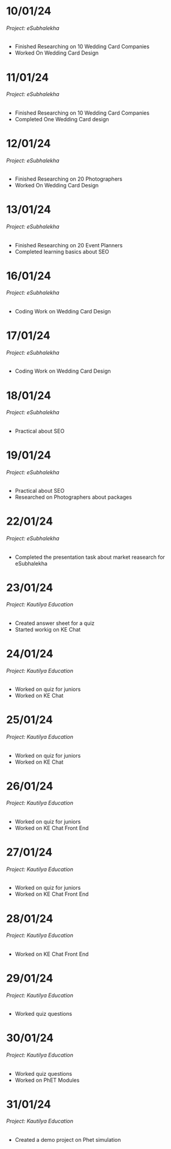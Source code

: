 # 10/01/24
###### Project: eSubhalekha
+ Finished Researching on 10 Wedding Card Companies
+ Worked On Wedding Card Design

# 11/01/24
###### Project: eSubhalekha
+ Finished Researching on 10 Wedding Card Companies
+ Completed One Wedding Card design

# 12/01/24
###### Project: eSubhalekha
+ Finished Researching on 20 Photographers
+ Worked On Wedding Card Design

# 13/01/24
###### Project: eSubhalekha
+ Finished Researching on 20 Event Planners
+ Completed learning basics about SEO

# 16/01/24
###### Project: eSubhalekha
+ Coding Work on Wedding Card Design

# 17/01/24
###### Project: eSubhalekha
+ Coding Work on Wedding Card Design

# 18/01/24
###### Project: eSubhalekha
+ Practical about SEO

# 19/01/24
###### Project: eSubhalekha
+ Practical about SEO
+ Researched on Photographers about packages

# 22/01/24
###### Project: eSubhalekha
+ Completed the presentation task about market reasearch for eSubhalekha

# 23/01/24
###### Project: Kautilya Education
+ Created answer sheet for a quiz
+ Started workig on KE Chat

# 24/01/24
###### Project: Kautilya Education
+ Worked on quiz for juniors
+ Worked on KE Chat

# 25/01/24
###### Project: Kautilya Education
+ Worked on quiz for juniors
+ Worked on KE Chat

# 26/01/24
###### Project: Kautilya Education
+ Worked on quiz for juniors
+ Worked on KE Chat Front End

# 27/01/24
###### Project: Kautilya Education
+ Worked on quiz for juniors
+ Worked on KE Chat Front End

# 28/01/24
###### Project: Kautilya Education
+ Worked on KE Chat Front End

# 29/01/24
###### Project: Kautilya Education
+ Worked quiz questions

# 30/01/24
###### Project: Kautilya Education
+ Worked quiz questions
+ Worked on PhET Modules

# 31/01/24
###### Project: Kautilya Education
+ Created a demo project on Phet simulation
